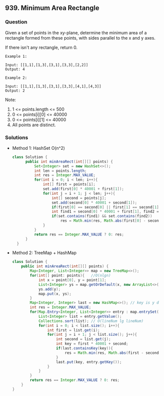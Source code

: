 ## 939. Minimum Area Rectangle

### Question
Given a set of points in the xy-plane, determine the minimum area of a rectangle formed from these points, with sides parallel to the x and y axes.

If there isn't any rectangle, return 0.

```
Example 1:

Input: [[1,1],[1,3],[3,1],[3,3],[2,2]]
Output: 4

Example 2:

Input: [[1,1],[1,3],[3,1],[3,3],[4,1],[4,3]]
Output: 2
```

Note:
1. 1 <= points.length <= 500
2. 0 <= points[i][0] <= 40000
3. 0 <= points[i][1] <= 40000
4. All points are distinct.



### Solutions
* Method 1: HashSet O(n^2)
  ```Java
  class Solution {
        public int minAreaRect(int[][] points) {
            Set<Integer> set = new HashSet<>();
            int len = points.length;
            int res = Integer.MAX_VALUE;
            for(int i = 0; i < len; i++){
                int[] first = points[i];
                set.add(first[0] * 40001 + first[1]);
                for(int j = i + 1; j < len; j++){
                    int[] second = points[j];
                    set.add(second[0] * 40001 + second[1]);
                    if(first[0] == second[0] || first[1] == second[1]) continue;
                    int find1 = second[0] * 40001 + first[1], find2 = first[0] * 40001 + second[1];
                    if(set.contains(find1) && set.contains(find2)) 
                        res = Math.min(res, Math.abs(first[0] - second[0]) * Math.abs(first[1] - second[1]));
                }
            }
            return res == Integer.MAX_VALUE ? 0: res;
        }
    }
  ```
 
* Method 2: TreeMap + HashMap
	```Java
	class Solution {
        public int minAreaRect(int[][] points) {
            Map<Integer, List<Integer>> map = new TreeMap<>();
            for(int[] point: points){   //O(nlgn)
                int x = point[0], y = point[1];
                List<Integer> ys = map.getOrDefault(x, new ArrayList<>());
                ys.add(y);
                map.put(x, ys);
            }
            Map<Integer, Integer> last = new HashMap<>(); // key is y diff and x is row number
            int res = Integer.MAX_VALUE;
            for(Map.Entry<Integer, List<Integer>> entry : map.entrySet()){  //O(n)
                List<Integer> list = entry.getValue();
                Collections.sort(list); // O(lineNum lg lineNum)
                for(int i = 0; i < list.size(); i++){
                    int first = list.get(i);
                    for(int j = i + 1; j < list.size(); j++){
                        int second = list.get(j);
                        int key = first * 40001 + second;
                        if(last.containsKey(key)){
                            res = Math.min(res, Math.abs(first - second) * Math.abs(entry.getKey() - last.get(key)));
                        }
                        last.put(key, entry.getKey());
                    }
                }
            }
            return res == Integer.MAX_VALUE ? 0: res;
        }
    }
	```